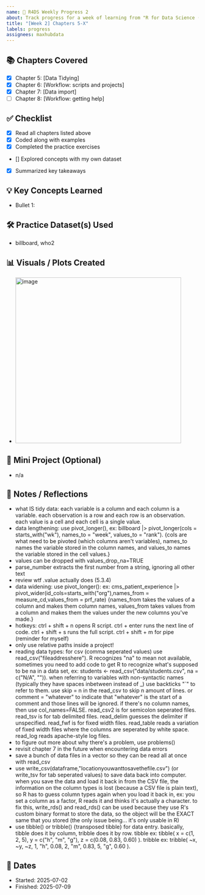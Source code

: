 ```yaml
---
name: 📘 R4DS Weekly Progress 2
about: Track progress for a week of learning from "R for Data Science (2e)"
title: "[Week 2] Chapters 5-X"
labels: progress
assignees: maxhubdata
---
```



## 📚 Chapters Covered
- [x] Chapter 5: [Data Tidying]
- [x] Chapter 6: [Workflow: scripts and projects]
- [x] Chapter 7: [Data import]
- [ ] Chapter 8: [Workflow: getting help]

## ✅ Checklist

- [x] Read all chapters listed above
- [x] Coded along with examples
- [x] Completed the practice exercises
- [] Explored concepts with my own dataset
- [x] Summarized key takeaways

## 💡 Key Concepts Learned
- Bullet 1:

## 🛠️ Practice Dataset(s) Used
- billboard, who2

## 📊 Visuals / Plots Created
- <img width="434" alt="image" src="https://github.com/user-attachments/assets/89e3f5bb-9150-4530-a53a-ee909e3ead8b" />


## 🧪 Mini Project (Optional)
- n/a 

## 📝 Notes / Reflections
- what IS tidy data: each variable is a column and each column is a variable. each observation is a row and each row is an observation. each value is a cell and each cell is a single value. 
- data lengthening: use pivot_longer(), ex: billboard |> pivot_longer(cols = starts_with("wk"), names_to = "week", values_to = "rank"). {cols are what need to be pivoted (which columns aren't variables), names_to names the variable stored in the column names, and values_to names the variable stored in the cell values.}
- values can be dropped with values_drop_na=TRUE
- parse_number extracts the first number from a string, ignoring all other text
- review wtf .value actually does (5.3.4)
- data widening: use pivot_longer(): ex: cms_patient_experience |> pivot_wider(id_cols=starts_with("org"),names_from = measure_cd,values_from = prf_rate) {names_from takes the values of a column and makes them column names, values_from takes values from a column and makes them the values under the new columns you've made.}
- hotkeys: ctrl + shift + n opens R script. ctrl + enter runs the next line of code. ctrl + shift + s runs the full script. ctrl + shift + m for pipe (reminder for myself)
- only use relative paths inside a project!
- reading data types: for csv (comma seperated values) use read_csv("fileaddresshere"). R recognizes "na" to mean not available, sometimes you need to add code to get R to recognize what's supposed to be na in a data set, ex: students <- read_csv("data/students.csv", na = c("N/A", "")). when referring to variables with non-syntactic names (typically they have spaces inbetween instead of _) use backticks "`" to refer to them. use skip = n in the read_csv to skip n amount of lines. or comment = "whatever" to indicate that "whatever" is the start of a comment and those lines will be ignored. if there's no column names, then use col_names=FALSE. read_csv2 is for semicolon seperated files. read_tsv is for tab delimited files. read_delim guesses the delimiter if unspecified. read_fwf is for fixed width files. read_table reads a variation of fixed width files where the columns are seperated by white space. read_log reads apache-style log files. 
- to figure out more about why there's a problem, use problems()
- revisit chapter 7 in the future when encountering data errors
- save a bunch of data files in a vector so they can be read all at once with read_csv
- use write_csv(dataframe,"locationyouwanttosavethefile.csv") (or write_tsv for tab seperated values) to save data back into computer. when you save the data and load it back in from the CSV file, the information on the column types is lost (because a CSV file is plain text), so R has to guess column types again when you load it back in, ex: you set a column as a factor, R reads it and thinks it's actually a character. to fix this, write_rds() and read_rds() can be used because they use R's custom binary format to store the data, so the object will be the EXACT same that you stored (the only issue being... it's only usable in R)
- use tibble() or tribble() {transposed tibble} for data entry. basically, tibble does it by column, tribble does it by row. tibble ex: tibble(
  x = c(1, 2, 5), 
  y = c("h", "m", "g"),
  z = c(0.08, 0.83, 0.60)
).
tribble ex: tribble(
  ~x, ~y, ~z,
  1, "h", 0.08,
  2, "m", 0.83,
  5, "g", 0.60
).

## 📅 Dates
- Started: 2025-07-02
- Finished: 2025-07-09
